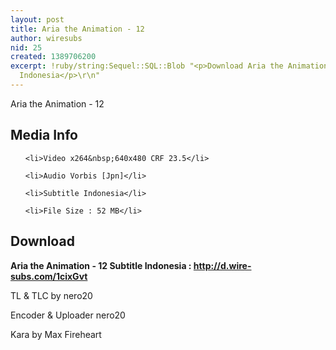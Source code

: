 ```yaml
---
layout: post
title: Aria the Animation - 12
author: wiresubs
nid: 25
created: 1389706200
excerpt: !ruby/string:Sequel::SQL::Blob "<p>Download Aria the Animation 12 Subtitle
  Indonesia</p>\r\n"
---
```

<p class="rtecenter">Aria the Animation - 12</p>

<h2>Media Info</h2>

<ul>
	<li>Video x264&nbsp;640x480 CRF 23.5</li>
	<li>Audio Vorbis [Jpn]</li>
	<li>Subtitle Indonesia</li>
	<li>File Size : 52 MB</li>
</ul>

<h2>Download</h2>

<p><strong>Aria the Animation - 12</strong><strong>&nbsp;Subtitle Indonesia<strong>&nbsp;:&nbsp;</strong><a href="http://d.wire-subs.com/1cixGvt">http://d.wire-subs.com/1cixGvt</a></strong></p>

<p>TL &amp; TLC by nero20<br />
Encoder &amp; Uploader nero20<br />
Kara by Max Fireheart</p>
